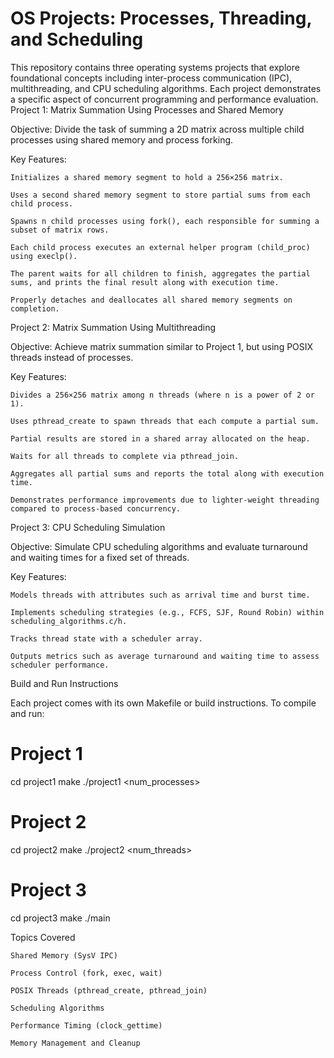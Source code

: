 # OS Projects: Processes, Threading, and Scheduling

This repository contains three operating systems projects that explore foundational concepts including inter-process communication (IPC), multithreading, and CPU scheduling algorithms. Each project demonstrates a specific aspect of concurrent programming and performance evaluation.
Project 1: Matrix Summation Using Processes and Shared Memory

Objective:
Divide the task of summing a 2D matrix across multiple child processes using shared memory and process forking.

Key Features:

    Initializes a shared memory segment to hold a 256×256 matrix.

    Uses a second shared memory segment to store partial sums from each child process.

    Spawns n child processes using fork(), each responsible for summing a subset of matrix rows.

    Each child process executes an external helper program (child_proc) using execlp().

    The parent waits for all children to finish, aggregates the partial sums, and prints the final result along with execution time.

    Properly detaches and deallocates all shared memory segments on completion.

Project 2: Matrix Summation Using Multithreading

Objective:
Achieve matrix summation similar to Project 1, but using POSIX threads instead of processes.

Key Features:

    Divides a 256×256 matrix among n threads (where n is a power of 2 or 1).

    Uses pthread_create to spawn threads that each compute a partial sum.

    Partial results are stored in a shared array allocated on the heap.

    Waits for all threads to complete via pthread_join.

    Aggregates all partial sums and reports the total along with execution time.

    Demonstrates performance improvements due to lighter-weight threading compared to process-based concurrency.

Project 3: CPU Scheduling Simulation

Objective:
Simulate CPU scheduling algorithms and evaluate turnaround and waiting times for a fixed set of threads.

Key Features:

    Models threads with attributes such as arrival time and burst time.

    Implements scheduling strategies (e.g., FCFS, SJF, Round Robin) within scheduling_algorithms.c/h.

    Tracks thread state with a scheduler array.

    Outputs metrics such as average turnaround and waiting time to assess scheduler performance.

Build and Run Instructions

Each project comes with its own Makefile or build instructions. To compile and run:

# Project 1
cd project1
make
./project1 <num_processes>

# Project 2
cd project2
make
./project2 <num_threads>

# Project 3
cd project3
make
./main

Topics Covered

    Shared Memory (SysV IPC)

    Process Control (fork, exec, wait)

    POSIX Threads (pthread_create, pthread_join)

    Scheduling Algorithms

    Performance Timing (clock_gettime)

    Memory Management and Cleanup

